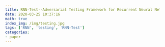 ```yaml
---
title: RNN-Test--Adversarial Testing Framework for Recurrent Neural Network Systems 论文阅读笔记
date: 2020-03-25 10:37:16
math: true
index_img: /img/testing.jpg
tags: ['RNN', 'testing', 'RNN-Test']
categories: 
- paper
---
```


<!--more--->
